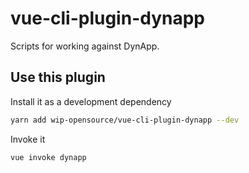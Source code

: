 # vue-cli-plugin-dynapp

Scripts for working against DynApp.


## Use this plugin

Install it as a development dependency

```sh
yarn add wip-opensource/vue-cli-plugin-dynapp --dev
```

Invoke it

```sh
vue invoke dynapp
```
